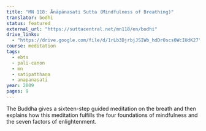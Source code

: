 ```yaml
---
title: "MN 118: Ānāpānasati Sutta (Mindfulness of Breathing)"
translator: bodhi
status: featured
external_url: "https://suttacentral.net/mn118/en/bodhi"
drive_links:
  - "https://drive.google.com/file/d/1rLb3DjrbjJSIWb_hdDrOscs0WcIUdK27"
course: meditation
tags:
  - ebts
  - pali-canon
  - mn
  - satipatthana
  - anapanasati
year: 2009
pages: 9
---
```


The Buddha gives a sixteen-step guided meditation on the breath and then explains how this meditation fulfills the four foundations of mindfulness and the seven factors of enlightenment.
